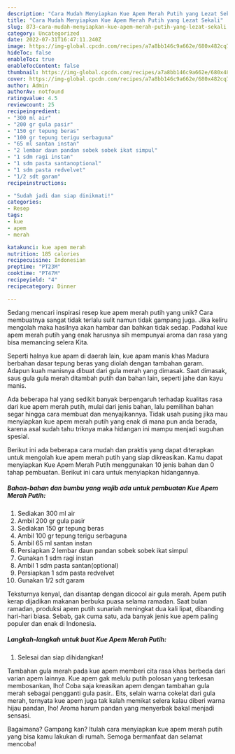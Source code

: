 ```yaml
---
description: "Cara Mudah Menyiapkan Kue Apem Merah Putih yang Lezat Sekali"
title: "Cara Mudah Menyiapkan Kue Apem Merah Putih yang Lezat Sekali"
slug: 873-cara-mudah-menyiapkan-kue-apem-merah-putih-yang-lezat-sekali
category: Uncategorized
date: 2022-07-31T16:47:11.240Z
image: https://img-global.cpcdn.com/recipes/a7a8bb146c9a662e/680x482cq70/kue-apem-merah-putih-foto-resep-utama.jpg
hideToc: false
enableToc: true
enableTocContent: false
thumbnail: https://img-global.cpcdn.com/recipes/a7a8bb146c9a662e/680x482cq70/kue-apem-merah-putih-foto-resep-utama.jpg
cover: https://img-global.cpcdn.com/recipes/a7a8bb146c9a662e/680x482cq70/kue-apem-merah-putih-foto-resep-utama.jpg
author: Admin
authorAv: notfound
ratingvalue: 4.5
reviewcount: 25
recipeingredient:
- "300 ml air"
- "200 gr gula pasir"
- "150 gr tepung beras"
- "100 gr tepung terigu serbaguna"
- "65 ml santan instan"
- "2 lembar daun pandan sobek sobek ikat simpul"
- "1 sdm ragi instan"
- "1 sdm pasta santanoptional"
- "1 sdm pasta redvelvet"
- "1/2 sdt garam"
recipeinstructions:

- "Sudah jadi dan siap dinikmati!"
categories:
- Resep
tags:
- kue
- apem
- merah

katakunci: kue apem merah 
nutrition: 185 calories
recipecuisine: Indonesian
preptime: "PT23M"
cooktime: "PT47M"
recipeyield: "4"
recipecategory: Dinner

---
```





Sedang mencari inspirasi resep kue apem merah putih yang unik? Cara membuatnya sangat tidak terlalu sulit namun tidak gampang juga. Jika keliru mengolah maka hasilnya akan hambar dan bahkan tidak sedap. Padahal kue apem merah putih yang enak harusnya sih mempunyai aroma dan rasa yang bisa memancing selera Kita.





Seperti halnya kue apam di daerah lain, kue apam manis khas Madura berbahan dasar tepung beras yang diolah dengan tambahan garam. Adapun kuah manisnya dibuat dari gula merah yang dimasak. Saat dimasak, saus gula gula merah ditambah putih dan bahan lain, seperti jahe dan kayu manis.

Ada beberapa hal yang sedikit banyak berpengaruh terhadap kualitas rasa dari kue apem merah putih, mulai dari jenis bahan, lalu pemilihan bahan segar hingga cara membuat dan menyajikannya. Tidak usah pusing jika mau menyiapkan kue apem merah putih yang enak di mana pun anda berada, karena asal sudah tahu triknya maka hidangan ini mampu menjadi suguhan spesial.






Berikut ini ada beberapa cara mudah dan praktis yang dapat diterapkan untuk mengolah kue apem merah putih yang siap dikreasikan. Kamu dapat menyiapkan Kue Apem Merah Putih menggunakan 10 jenis bahan dan 0 tahap pembuatan. Berikut ini cara untuk menyiapkan hidangannya.

<!--inarticleads1-->

##### Bahan-bahan dan bumbu yang wajib ada untuk pembuatan Kue Apem Merah Putih:

1. Sediakan 300 ml air
1. Ambil 200 gr gula pasir
1. Sediakan 150 gr tepung beras
1. Ambil 100 gr tepung terigu serbaguna
1. Ambil 65 ml santan instan
1. Persiapkan 2 lembar daun pandan sobek sobek ikat simpul
1. Gunakan 1 sdm ragi instan
1. Ambil 1 sdm pasta santan(optional)
1. Persiapkan 1 sdm pasta redvelvet
1. Gunakan 1/2 sdt garam


Teksturnya kenyal, dan disantap dengan dicocol air gula merah. Apem putih kerap dijadikan makanan berbuka puasa selama ramadan. Saat bulan ramadan, produksi apem putih sunariah meningkat dua kali lipat, dibanding hari-hari biasa. Sebab, gak cuma satu, ada banyak jenis kue apem paling populer dan enak di Indonesia. 

<!--inarticleads2-->

##### Langkah-langkah untuk buat Kue Apem Merah Putih:


1. Selesai dan siap dihidangkan!

Tambahan gula merah pada kue apem memberi cita rasa khas berbeda dari varian apem lainnya. Kue apem gak melulu putih polosan yang terkesan membosankan, lho! Coba saja kreasikan apem dengan tambahan gula merah sebagai pengganti gula pasir.. Eits, selain warna cokelat dari gula merah, ternyata kue apem juga tak kalah memikat selera kalau diberi warna hijau pandan, lho! Aroma harum pandan yang menyerbak bakal menjadi sensasi. 

Bagaimana? Gampang kan? Itulah cara menyiapkan kue apem merah putih yang bisa kamu lakukan di rumah. Semoga bermanfaat dan selamat mencoba!
